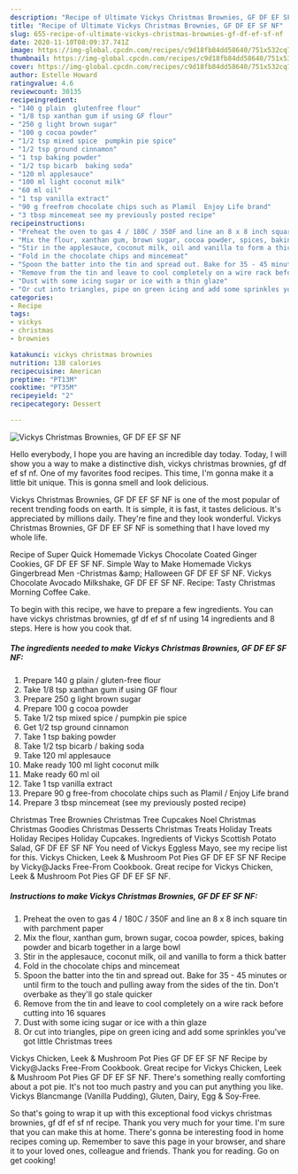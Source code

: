 ```yaml
---
description: "Recipe of Ultimate Vickys Christmas Brownies, GF DF EF SF NF"
title: "Recipe of Ultimate Vickys Christmas Brownies, GF DF EF SF NF"
slug: 655-recipe-of-ultimate-vickys-christmas-brownies-gf-df-ef-sf-nf
date: 2020-11-10T08:09:37.741Z
image: https://img-global.cpcdn.com/recipes/c9d18fb84dd58640/751x532cq70/vickys-christmas-brownies-gf-df-ef-sf-nf-recipe-main-photo.jpg
thumbnail: https://img-global.cpcdn.com/recipes/c9d18fb84dd58640/751x532cq70/vickys-christmas-brownies-gf-df-ef-sf-nf-recipe-main-photo.jpg
cover: https://img-global.cpcdn.com/recipes/c9d18fb84dd58640/751x532cq70/vickys-christmas-brownies-gf-df-ef-sf-nf-recipe-main-photo.jpg
author: Estelle Howard
ratingvalue: 4.6
reviewcount: 30135
recipeingredient:
- "140 g plain  glutenfree flour"
- "1/8 tsp xanthan gum if using GF flour"
- "250 g light brown sugar"
- "100 g cocoa powder"
- "1/2 tsp mixed spice  pumpkin pie spice"
- "1/2 tsp ground cinnamon"
- "1 tsp baking powder"
- "1/2 tsp bicarb  baking soda"
- "120 ml applesauce"
- "100 ml light coconut milk"
- "60 ml oil"
- "1 tsp vanilla extract"
- "90 g freefrom chocolate chips such as Plamil  Enjoy Life brand"
- "3 tbsp mincemeat see my previously posted recipe"
recipeinstructions:
- "Preheat the oven to gas 4 / 180C / 350F and line an 8 x 8 inch square tin with parchment paper"
- "Mix the flour, xanthan gum, brown sugar, cocoa powder, spices, baking powder and bicarb together in a large bowl"
- "Stir in the applesauce, coconut milk, oil and vanilla to form a thick batter"
- "Fold in the chocolate chips and mincemeat"
- "Spoon the batter into the tin and spread out. Bake for 35 - 45 minutes or until firm to the touch and pulling away from the sides of the tin. Don&#39;t overbake as they&#39;ll go stale quicker"
- "Remove from the tin and leave to cool completely on a wire rack before cutting into 16 squares"
- "Dust with some icing sugar or ice with a thin glaze"
- "Or cut into triangles, pipe on green icing and add some sprinkles you&#39;ve got little Christmas trees"
categories:
- Recipe
tags:
- vickys
- christmas
- brownies

katakunci: vickys christmas brownies 
nutrition: 138 calories
recipecuisine: American
preptime: "PT13M"
cooktime: "PT35M"
recipeyield: "2"
recipecategory: Dessert

---
```



![Vickys Christmas Brownies, GF DF EF SF NF](https://img-global.cpcdn.com/recipes/c9d18fb84dd58640/751x532cq70/vickys-christmas-brownies-gf-df-ef-sf-nf-recipe-main-photo.jpg)

Hello everybody, I hope you are having an incredible day today. Today, I will show you a way to make a distinctive dish, vickys christmas brownies, gf df ef sf nf. One of my favorites food recipes. This time, I'm gonna make it a little bit unique. This is gonna smell and look delicious.

Vickys Christmas Brownies, GF DF EF SF NF is one of the most popular of recent trending foods on earth. It is simple, it is fast, it tastes delicious. It's appreciated by millions daily. They're fine and they look wonderful. Vickys Christmas Brownies, GF DF EF SF NF is something that I have loved my whole life.

Recipe of Super Quick Homemade Vickys Chocolate Coated Ginger Cookies, GF DF EF SF NF. Simple Way to Make Homemade Vickys Gingerbread Men -Christmas &amp;amp; Halloween GF DF EF SF NF. Vickys Chocolate Avocado Milkshake, GF DF EF SF NF. Recipe: Tasty Christmas Morning Coffee Cake.


To begin with this recipe, we have to prepare a few ingredients. You can have vickys christmas brownies, gf df ef sf nf using 14 ingredients and 8 steps. Here is how you cook that.

<!--inarticleads1-->

##### The ingredients needed to make Vickys Christmas Brownies, GF DF EF SF NF:

1. Prepare 140 g plain / gluten-free flour
1. Take 1/8 tsp xanthan gum if using GF flour
1. Prepare 250 g light brown sugar
1. Prepare 100 g cocoa powder
1. Take 1/2 tsp mixed spice / pumpkin pie spice
1. Get 1/2 tsp ground cinnamon
1. Take 1 tsp baking powder
1. Take 1/2 tsp bicarb / baking soda
1. Take 120 ml applesauce
1. Make ready 100 ml light coconut milk
1. Make ready 60 ml oil
1. Take 1 tsp vanilla extract
1. Prepare 90 g free-from chocolate chips such as Plamil / Enjoy Life brand
1. Prepare 3 tbsp mincemeat (see my previously posted recipe)


Christmas Tree Brownies Christmas Tree Cupcakes Noel Christmas Christmas Goodies Christmas Desserts Christmas Treats Holiday Treats Holiday Recipes Holiday Cupcakes. Ingredients of Vickys Scottish Potato Salad, GF DF EF SF NF You need of Vickys Eggless Mayo, see my recipe list for this. Vickys Chicken, Leek &amp; Mushroom Pot Pies GF DF EF SF NF Recipe by Vicky@Jacks Free-From Cookbook. Great recipe for Vickys Chicken, Leek &amp; Mushroom Pot Pies GF DF EF SF NF. 

<!--inarticleads2-->

##### Instructions to make Vickys Christmas Brownies, GF DF EF SF NF:

1. Preheat the oven to gas 4 / 180C / 350F and line an 8 x 8 inch square tin with parchment paper
1. Mix the flour, xanthan gum, brown sugar, cocoa powder, spices, baking powder and bicarb together in a large bowl
1. Stir in the applesauce, coconut milk, oil and vanilla to form a thick batter
1. Fold in the chocolate chips and mincemeat
1. Spoon the batter into the tin and spread out. Bake for 35 - 45 minutes or until firm to the touch and pulling away from the sides of the tin. Don&#39;t overbake as they&#39;ll go stale quicker
1. Remove from the tin and leave to cool completely on a wire rack before cutting into 16 squares
1. Dust with some icing sugar or ice with a thin glaze
1. Or cut into triangles, pipe on green icing and add some sprinkles you&#39;ve got little Christmas trees


Vickys Chicken, Leek &amp; Mushroom Pot Pies GF DF EF SF NF Recipe by Vicky@Jacks Free-From Cookbook. Great recipe for Vickys Chicken, Leek &amp; Mushroom Pot Pies GF DF EF SF NF. There&#39;s something really comforting about a pot pie. It&#39;s not too much pastry and you can put anything you like. Vickys Blancmange (Vanilla Pudding), Gluten, Dairy, Egg &amp; Soy-Free. 

So that's going to wrap it up with this exceptional food vickys christmas brownies, gf df ef sf nf recipe. Thank you very much for your time. I'm sure that you can make this at home. There's gonna be interesting food in home recipes coming up. Remember to save this page in your browser, and share it to your loved ones, colleague and friends. Thank you for reading. Go on get cooking!
